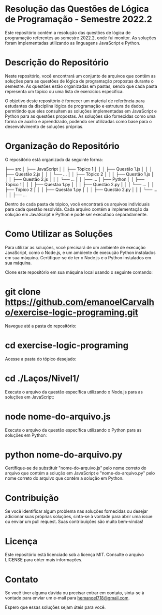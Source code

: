 # Resolução das Questões de Lógica de Programação - Semestre 2022.2

Este repositório contém a resolução das questões de lógica de programação referentes ao semestre 2022.2, onde fui monitor. As soluções foram implementadas utilizando as linguagens JavaScript e Python.

# Descrição do Repositório

Neste repositório, você encontrará um conjunto de arquivos que contêm as soluções para as questões de lógica de programação propostas durante o semestre. As questões estão organizadas em pastas, sendo que cada pasta representa um tópico ou uma lista de exercícios específica.

O objetivo deste repositório é fornecer um material de referência para estudantes da disciplina lógica de programação e estrutura de dados, permitindo que eles consultem as soluções implementadas em JavaScript e Python para as questões propostas. As soluções são fornecidas como uma forma de auxílio e aprendizado, podendo ser utilizadas como base para o desenvolvimento de soluções próprias.

# Organização do Repositório

O repositório está organizado da seguinte forma:

├── src
│ ├── JavaScript
│ │ ├── Tópico 1
│ │ │ ├── Questão 1.js
│ │ │ ├── Questão 2.js
│ │ │ └── ...
│ │ ├── Tópico 2
│ │ │ ├── Questão 1.js
│ │ │ ├── Questão 2.js
│ │ │ └── ...
│ │ ├── ...
│ ├── Python
│ │ ├── Tópico 1
│ │ │ ├── Questão 1.py
│ │ │ ├── Questão 2.py
│ │ │ └── ...
│ │ ├── Tópico 2
│ │ │ ├── Questão 1.py
│ │ │ ├── Questão 2.py
│ │ │ └── ...
│ │ ├── ...


Dentro de cada pasta de tópico, você encontrará os arquivos individuais para cada questão resolvida. Cada arquivo contém a implementação da solução em JavaScript e Python e pode ser executado separadamente.

# Como Utilizar as Soluções

Para utilizar as soluções, você precisará de um ambiente de execução JavaScript, como o Node.js, e um ambiente de execução Python instalados em sua máquina. Certifique-se de ter o Node.js e o Python instalados em sua máquina.

Clone este repositório em sua máquina local usando o seguinte comando:

# git clone https://github.com/emanoelCarvalho/exercise-logic-programing.git

Navegue até a pasta do repositório:

# cd exercise-logic-programing

Acesse a pasta do tópico desejado:

# cd ./Laços/Nivel1/

Execute o arquivo da questão específica utilizando o Node.js para as soluções em JavaScript:

# node nome-do-arquivo.js

Execute o arquivo da questão específica utilizando o Python para as soluções em Python:

# python nome-do-arquivo.py

Certifique-se de substituir "nome-do-arquivo.js" pelo nome correto do arquivo que contém a solução em JavaScript e "nome-do-arquivo.py" pelo nome correto do arquivo que contém a solução em Python.

# Contribuição

Se você identificar algum problema nas soluções fornecidas ou desejar adicionar suas próprias soluções, sinta-se à vontade para abrir uma issue ou enviar um pull request. Suas contribuições são muito bem-vindas!

# Licença

Este repositório está licenciado sob a licença MIT. Consulte o arquivo LICENSE para obter mais informações.

# Contato

Se você tiver alguma dúvida ou precisar entrar em contato, sinta-se à vontade para enviar um e-mail para hemanoel718@gmail.com.

Espero que essas soluções sejam úteis para você.
